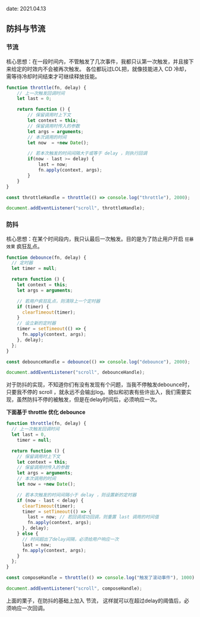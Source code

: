 date: 2021.04.13

## 防抖与节流

### 节流

核心思想：在一段时间内，不管触发了几次事件，我都只认第一次触发，并且接下来给定的时效内不会被再次触发。
各位都玩过LOL把，就像技能进入 CD 冷却，需等待冷却时间结束才可继续释放技能。

```javascript
function throttle(fn, delay) {
    // 上一次触发回调时间
    let last = 0;

    return function () {
        // 保留调用时上下文
        let context = this;
        // 保留调用时传入的参数
        let args = arguments;
        // 本次调用的时间
        let now  = +new Date();

        // 若本次触发的时间间隔大于或等于 delay ，则执行回调
        if(now - last >= delay) {
            last = now;
            fn.apply(context, args);
        }
    }
}

const throttleHandle = throttle(() => console.log("throttle"), 2000);

document.addEventListener("scroll", throttleHandle);

```

### 防抖

核心思想：在某个时间段内，我只认最后一次触发。目的是为了防止用户开启 `狂暴效果` 疯狂乱点。

```javascript
function debounce(fn, delay) {
  // 定时器
  let timer = null;

  return function () {
    let context = this;
    let args = arguments;

    // 若用户疯狂乱点，则清除上一个定时器
    if (timer) {
      clearTimeout(timer);
    }
    // 设立新的定时器
    timer = setTimeout(() => {
      fn.apply(context, args);
    }, delay);
  };
}

const debounceHandle = debounce(() => console.log("debounce"), 2000);

document.addEventListener("scroll", debounceHandle);
```

对于防抖的实现，不知道你们有没有发现有个问题，当我不停触发debounce时，只要我不停的 scroll ，就永远不会输出log。貌似和初衷有些许出入，我们需要实现，虽然防抖不停的被触发，但是在delay时间后，必须响应一次。


**下面基于 throttle 优化 debounce**

```javascript
function throttle(fn, delay) {
  // 上一次触发回调时间
  let last = 0,
    timer = null;

  return function () {
    // 保留调用时上下文
    let context = this;
    // 保留调用时传入的参数
    let args = arguments;
    // 本次调用的时间
    let now = +new Date();

    // 若本次触发的时间间隔小于 delay ，则设置新的定时器
    if (now - last < delay) {
      clearTimeout(timer);
      timer = setTimeout(() => {
        last = now; // 若回调成功回调，则重置 last 调用的时间值
        fn.apply(context, args);
      }, delay);
    } else {
      // 时间超出了delay间隔，必须给用户响应一次
      last = now;
      fn.apply(context, args);
    }
  };
}

const composeHandle = throttle(() => console.log("触发了滚动事件"), 1000);

document.addEventListener("scroll", composeHandle);
```

上面的栗子，在防抖的基础上加入 节流， 这样就可以在超过delay的阈值后，必须响应一次回调。